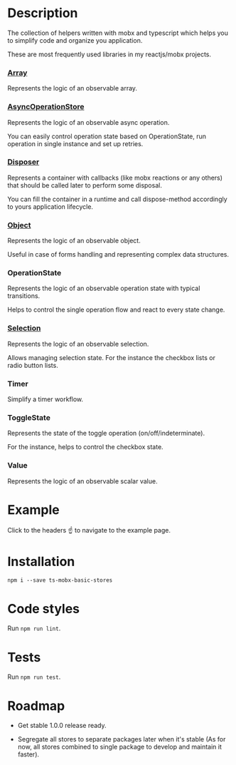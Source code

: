 # Description

The collection of helpers written with mobx and typescript which helps you to simplify code and organize you application.

These are most frequently used libraries in my reactjs/mobx projects. 

### [Array](https://codesandbox.io/s/observable-array-store-47nye)

Represents the logic of an observable array.

### [AsyncOperationStore](https://codesandbox.io/s/async-operation-store-fsbg1)

Represents the logic of an observable async operation.

You can easily control operation state based on OperationState, run operation in single instance and set up retries.

### [Disposer](https://codesandbox.io/s/disposer-disposable-container-p9j0i)

Represents a container with callbacks (like mobx reactions or any others) that should be called later to perform some disposal.

You can fill the container in a runtime and call dispose-method accordingly to yours application lifecycle.

### [Object](https://codesandbox.io/s/observable-object-store-rx5jg)

Represents the logic of an observable object.

Useful in case of forms handling and representing complex data structures.

### OperationState

Represents the logic of an observable operation state with typical transitions. 

Helps to control the single operation flow and react to every state change.

### [Selection](https://codesandbox.io/s/selection-store-4b8ms)

Represents the logic of an observable selection.

Allows managing selection state. For the instance the checkbox lists or radio button lists.

### Timer

Simplify a timer workflow.

### ToggleState

Represents the state of the toggle operation (on/off/indeterminate). 

For the instance, helps to control the checkbox state.

### Value

Represents the logic of an observable scalar value.

# Example 

Click to the headers :point_up: to navigate to the example page. 

# Installation

`npm i --save ts-mobx-basic-stores`

# Code styles

Run `npm run lint`.

# Tests

Run `npm run test`.

# Roadmap

- Get stable 1.0.0 release ready.

- Segregate all stores to separate packages later when it's stable (As for now, all stores combined to single package to develop and maintain it faster).